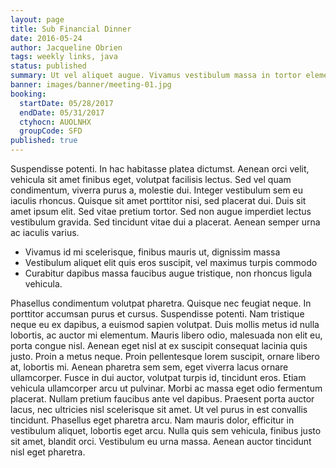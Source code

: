 ```yaml
---
layout: page
title: Sub Financial Dinner
date: 2016-05-24
author: Jacqueline Obrien
tags: weekly links, java
status: published
summary: Ut vel aliquet augue. Vivamus vestibulum massa in tortor elementum.
banner: images/banner/meeting-01.jpg
booking:
  startDate: 05/28/2017
  endDate: 05/31/2017
  ctyhocn: AUOLNHX
  groupCode: SFD
published: true
---
```

Suspendisse potenti. In hac habitasse platea dictumst. Aenean orci velit, vehicula sit amet finibus eget, volutpat facilisis lectus. Sed vel quam condimentum, viverra purus a, molestie dui. Integer vestibulum sem eu iaculis rhoncus. Quisque sit amet porttitor nisi, sed placerat dui. Duis sit amet ipsum elit. Sed vitae pretium tortor. Sed non augue imperdiet lectus vestibulum gravida. Sed tincidunt vitae dui a placerat. Aenean semper urna ac iaculis varius.

* Vivamus id mi scelerisque, finibus mauris ut, dignissim massa
* Vestibulum aliquet elit quis eros suscipit, vel maximus turpis commodo
* Curabitur dapibus massa faucibus augue tristique, non rhoncus ligula vehicula.

Phasellus condimentum volutpat pharetra. Quisque nec feugiat neque. In porttitor accumsan purus et cursus. Suspendisse potenti. Nam tristique neque eu ex dapibus, a euismod sapien volutpat. Duis mollis metus id nulla lobortis, ac auctor mi elementum. Mauris libero odio, malesuada non elit eu, porta congue nisl. Aenean eget nisl at ex suscipit consequat lacinia quis justo. Proin a metus neque. Proin pellentesque lorem suscipit, ornare libero at, lobortis mi. Aenean pharetra sem sem, eget viverra lacus ornare ullamcorper. Fusce in dui auctor, volutpat turpis id, tincidunt eros. Etiam vehicula ullamcorper arcu ut pulvinar. Morbi ac massa eget odio fermentum placerat. Nullam pretium faucibus ante vel dapibus.
Praesent porta auctor lacus, nec ultricies nisl scelerisque sit amet. Ut vel purus in est convallis tincidunt. Phasellus eget pharetra arcu. Nam mauris dolor, efficitur in vestibulum aliquet, lobortis eget arcu. Nulla quis sem vehicula, finibus justo sit amet, blandit orci. Vestibulum eu urna massa. Aenean auctor tincidunt nisl eget pharetra.
